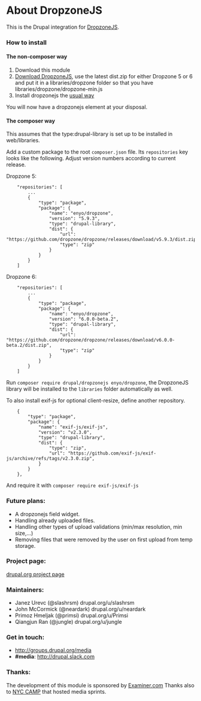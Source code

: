 # About DropzoneJS

This is the Drupal integration for [DropzoneJS](http://www.dropzonejs.com/).

### How to install

#### The non-composer way

1. Download this module
2. [Download DropzoneJS](https://github.com/dropzone/dropzone), use the latest
   dist.zip for either Dropzone 5 or 6 and put it in a libraries/dropzone folder
   so that you have libraries/dropzone/dropzone-min.js
3. Install dropzonejs the [usual way](https://www.drupal.org/docs/extending-drupal/installing-drupal-modules)

You will now have a dropzonejs element at your disposal.

#### The composer way

This assumes that the type:drupal-library is set up to be installed in
web/libraries.

Add a custom package to the root `composer.json` file. Its `repositories` key
looks like the following. Adjust version numbers according to current release.

Dropzone 5:
```
    "repositories": [
        ...
        {
            "type": "package",
            "package": {
                "name": "enyo/dropzone",
                "version": "5.9.3",
                "type": "drupal-library",
                "dist": {
                    "url": "https://github.com/dropzone/dropzone/releases/download/v5.9.3/dist.zip",
                    "type": "zip"
                }
            }
        }
    ]
```

Dropzone 6:
```
    "repositories": [
        ...
        {
            "type": "package",
            "package": {
                "name": "enyo/dropzone",
                "version": "6.0.0-beta.2",
                "type": "drupal-library",
                "dist": {
                    "url": "https://github.com/dropzone/dropzone/releases/download/v6.0.0-beta.2/dist.zip",
                    "type": "zip"
                }
            }
        }
    ]
```

Run `composer require drupal/dropzonejs enyo/dropzone`, the DropzoneJS library
will be installed to the `libraries` folder automatically as well.

To also install exif-js for optional client-resize, define another repository.

```
    {
        "type": "package",
        "package": {
            "name": "exif-js/exif-js",
            "version": "v2.3.0",
            "type": "drupal-library",
            "dist": {
                "type": "zip",
                "url": "https://github.com/exif-js/exif-js/archive/refs/tags/v2.3.0.zip",
            }
        }
    },
```

And require it with `composer require exif-js/exif-js`

### Future plans:
- A dropzonejs field widget.
- Handling already uploaded files.
- Handling other types of upload validations (min/max resolution, min size,...)
- Removing files that were removed by the user on first upload from temp storage.

### Project page:
[drupal.org project page](https://www.drupal.org/project/dropzonejs)

### Maintainers:
+ Janez Urevc (@slashrsm) drupal.org/u/slashrsm
+ John McCormick (@neardark) drupal.org/u/neardark
+ Primoz Hmeljak (@primsi) drupal.org/u/Primsi
+ Qiangjun Ran (@jungle) drupal.org/u/jungle

### Get in touch:
 - http://groups.drupal.org/media
 - **#media**: http://drupal.slack.com

### Thanks:
 The development of this module is sponsored by [Examiner.com](http://www.examiner.com)
 Thanks also to [NYC CAMP](http://nyccamp.org/) that hosted media sprints.
